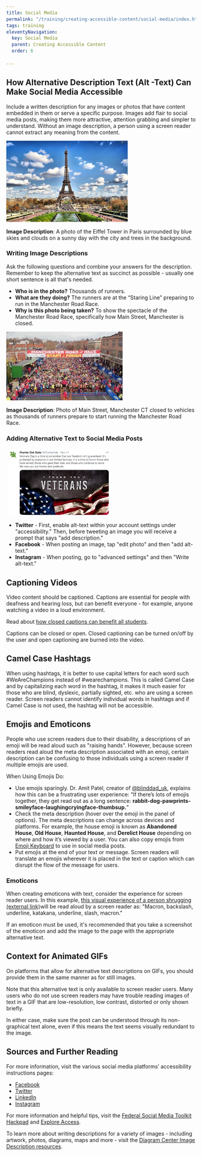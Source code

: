 ```yaml
---
title: Social Media
permalink: "/training/creating-accessible-content/social-media/index.html"
tags: training
eleventyNavigation:
  key: Social Media
  parent: Creating Accessible Content
  order: 6

---
```

## How Alternative Description Text (Alt -Text) Can Make Social Media Accessible

Include a written description for any images or photos that have content embedded in them or serve a specific purpose. Images add flair to social media posts, making them more attractive, attention grabbing and simpler to understand. Without an image description, a person using a screen reader cannot extract any meaning from the content.

![Photograph of the Eiffel Tower. Full description below.](/static/img/eiffel-tower.jpg)

**Image Description**: A photo of the Eiffel Tower in Paris surrounded by blue skies and clouds on a sunny day with the city and trees in the background.

### Writing Image Descriptions

Ask the following questions and combine your answers for the description. Remember to keep the alternative text as succinct as possible - usually one short sentence is all that's needed.

* **Who is in the photo?** Thousands of runners.
* **What are they doing?** The runners are at the “Staring Line” preparing to run in the Manchester Road Race.
* **Why is this photo being taken?** To show the spectacle of the Manchester Road Race, specifically how Main Street, Manchester is closed.

![Aerial photo of the Manchester Road Race. Full description below.](/static/img/manchester-road-race.jpg)

**Image Description**: Photo of Main Street, Manchester CT closed to vehicles as thousands of runners prepare to start running the Manchester Road Race.

### Adding Alternative Text to Social Media Posts

![Screenshot of a Charter Oak State College tweet with an image of the American Flag and the words "Thank You Veterans"](/static/img/social-media-post.jpg)

* **Twitter** - First, enable alt-text within your account settings under "accessibility." Then, before tweeting an image you will receive a prompt that says "add description."
* **Facebook** - When posting an image, tap "edit photo" and then "add alt-text."
* **Instagram** - When posting, go to "advanced settings" and then "Write alt-text."

## Captioning Videos

Video content should be captioned. Captions are essential for people with deafness and hearing loss, but can benefit everyone - for example, anyone watching a video in a loud environment.

Read about [how closed captions can benefit all students](https://er.educause.edu/articles/2017/8/a-rising-tide-how-closed-captions-can-benefit-all-students).

Captions can be closed or open. Closed captioning can be turned on/off by the user and open captioning are burned into the video.

## Camel Case Hashtags

When using hashtags, it is better to use capital letters for each word such #WeAreChampions instead of #wearechampions. This is called Camel Case and by capitalizing each word in the hashtag, it makes it much easier for those who are blind, dyslexic, partially sighted, etc. who are using a screen reader. Screen readers cannot identify individual words in hashtags and if Camel Case is not used, the hashtag will not be accessible.

## Emojis and Emoticons

People who use screen readers due to their disability, a descriptions of an emoji will be read aloud such as "raising hands". However, because screen readers read aloud the meta description associated with an emoji, certain description can be confusing to those individuals using a screen reader if multiple emojis are used.

When Using Emojis Do:

* Use emojis sparingly. Dr. Amit Patel, creator of [@blinddad_uk](https://www.instagram.com/blinddad_uk/), explains how this can be a frustrating user experience: “If there’s lots of emojis together, they get read out as a long sentence: **rabbit-dog-pawprints-smileyface-laughingcryingface-thumbsup.**”
* Check the meta description (hover over the emoji in the panel of options). The meta descriptions can change across devices and platforms. For example, the house emoji is known as **Abandoned House**, **Old House**, **Haunted House**, and **Derelict House** depending on where and how it’s viewed by a user. You can also copy emojis from [Emoji Keyboard](https://emojikeyboard.org/) to use in social media posts.
* Put emojis at the end of your text or message. Screen readers will translate an emojis wherever it is placed in the text or caption which can disrupt the flow of the message for users.

### Emoticons

When creating emoticons with text, consider the experience for screen reader users. In this example, [this visual experience of a person shrugging (external link)](https://emojipedia.org/person-shrugging/)will be read aloud by a screen reader as: "Macron, backslash, underline, katakana, underline, slash, macron."

If an emoticon must be used, it's recommended that you take a screenshot of the emoticon and add the image to the page with the appropriate alternative text.

## Context for Animated GIFs

On platforms that allow for alternative text descriptions on GIFs, you should provide them in the same manner as for still images.

Note that this alternative text is only available to screen reader users. Many users who do not use screen readers may have trouble reading images of text in a GIF that are low-resolution, low contrast, distorted or only shown briefly.

In either case, make sure the post can be understood through its non-graphical text alone, even if this means the text seems visually redundant to the image.

## Sources and Further Reading

For more information, visit the various social media platforms’ accessibility instructions pages:

* [Facebook](https://www.facebook.com/help/273947702950567/?helpref=hc_fnav)
* [Twitter](https://help.twitter.com/en/using-twitter/picture-descriptions)
* [LinkedIn](https://www.linkedin.com/accessibility)
* [Instagram](https://help.instagram.com/503708446705527)

For more information and helpful tips, visit the [Federal Social Media Toolkit Hackpad](https://digital.gov/resources/federal-social-media-accessibility-toolkit-hackpad/) and [Explore Access](https://exploreaccess.org/social-media/).

To learn more about writing descriptions for a variety of images - including artwork, photos, diagrams, maps and more - visit the [Diagram Center Image Description resources](http://diagramcenter.org/making-images-accessible.html).
